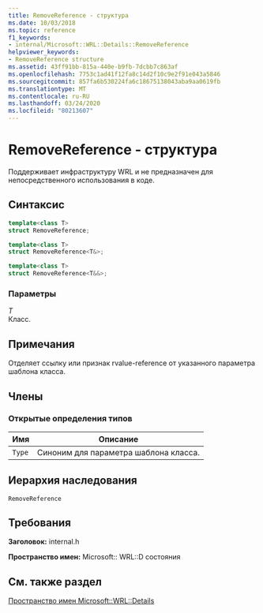 ```yaml
---
title: RemoveReference - структура
ms.date: 10/03/2018
ms.topic: reference
f1_keywords:
- internal/Microsoft::WRL::Details::RemoveReference
helpviewer_keywords:
- RemoveReference structure
ms.assetid: 43ff91bb-815a-440e-b9fb-7dcbb7c863af
ms.openlocfilehash: 7753c1ad41f12fa8c14d2f10c9e2f91e043a5846
ms.sourcegitcommit: 857fa6b530224fa6c18675138043aba9aa0619fb
ms.translationtype: MT
ms.contentlocale: ru-RU
ms.lasthandoff: 03/24/2020
ms.locfileid: "80213607"
---
```

# <a name="removereference-structure"></a>RemoveReference - структура

Поддерживает инфраструктуру WRL и не предназначен для непосредственного использования в коде.

## <a name="syntax"></a>Синтаксис

```cpp
template<class T>
struct RemoveReference;

template<class T>
struct RemoveReference<T&>;

template<class T>
struct RemoveReference<T&&>;
```

### <a name="parameters"></a>Параметры

*T*<br/>
Класс.

## <a name="remarks"></a>Примечания

Отделяет ссылку или признак rvalue-reference от указанного параметра шаблона класса.

## <a name="members"></a>Члены

### <a name="public-typedefs"></a>Открытые определения типов

|Имя|Описание|
|----------|-----------------|
|`Type`|Синоним для параметра шаблона класса.|

## <a name="inheritance-hierarchy"></a>Иерархия наследования

`RemoveReference`

## <a name="requirements"></a>Требования

**Заголовок:** internal.h

**Пространство имен:** Microsoft:: WRL::D состояния

## <a name="see-also"></a>См. также раздел

[Пространство имен Microsoft::WRL::Details](microsoft-wrl-details-namespace.md)

